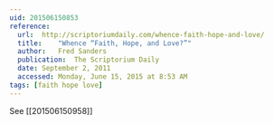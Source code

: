```yaml
---
uid: 201506150853
reference:
  url:	http://scriptoriumdaily.com/whence-faith-hope-and-love/
  title:	"Whence “Faith, Hope, and Love?”"
  author:	Fred Sanders
  publication:	The Scriptorium Daily
  date:	September 2, 2011
  accessed:	Monday, June 15, 2015 at 8:53 AM
tags: [faith hope love]
---
```


See [[201506150958]]